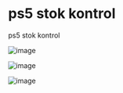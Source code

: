 # ps5 stok kontrol
 ps5 stok kontrol
 
 ![image](https://user-images.githubusercontent.com/13854886/192151977-df615a70-6b3c-444e-bdf4-63f305e006a4.png)

 ![image](https://user-images.githubusercontent.com/13854886/192148914-ccf31ace-b1e4-407b-96f6-758ea30279a6.png)
 
 ![image](https://user-images.githubusercontent.com/13854886/192149674-5ee19646-207c-4418-8f4d-248d8da68ba4.png)



